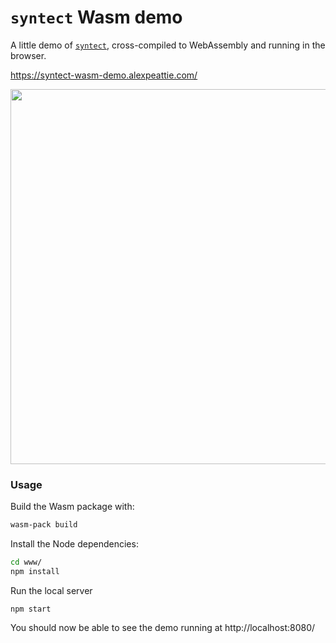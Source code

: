 # `syntect` Wasm demo

A little demo of [`syntect`](https://github.com/trishume/syntect), cross-compiled to WebAssembly and running in the browser.

https://syntect-wasm-demo.alexpeattie.com/

<img src="https://user-images.githubusercontent.com/636814/84265191-5b733e00-ab1a-11ea-8312-1ad424307988.png" alt="" width=600>

### Usage

Build the Wasm package with:

```sh
wasm-pack build
```

Install the Node dependencies:

```sh
cd www/
npm install
```

Run the local server

```
npm start
```

You should now be able to see the demo running at http://localhost:8080/

